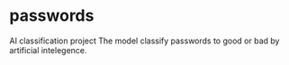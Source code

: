 # passwords
AI classification project
The model classify passwords to good or bad by artificial intelegence.
